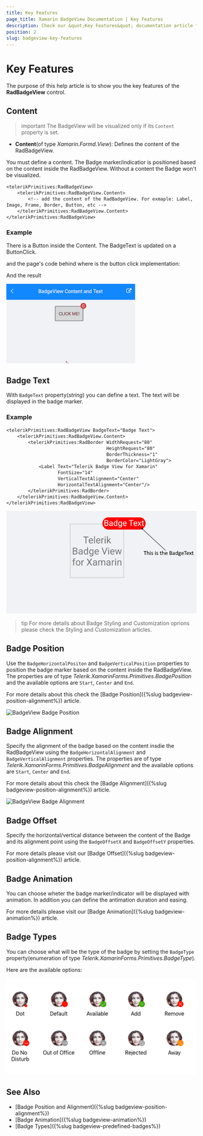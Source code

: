 ```yaml
---
title: Key Features
page_title: Xamarin BadgeView Documentation | Key Features
description: Check our &quot;Key Features&quot; documentation article for Telerik BadgeView for Xamarin control.
position: 2
slug: badgeview-key-features
---
```


# Key Features

The purpose of this help article is to show you the key features of the **RadBadgeView** control. 

## Content

>important The BadgeView will be visualized only if its `Content` property is set. 

* **Content**(of type *Xamarin.Formd.View*): Defines the content of the RadBadgeView.

You must define a content. The Badge marker/indicatior is positioned based on the content inside the RadBadgeView. Without a content the Badge won't be visualized.

```XAML
<telerikPrimitives:RadBadgeView>
    <telerikPrimitives:RadBadgeView.Content>
        <!-- add the content of the RadBadgeView. For exmaple: Label, Image, Frame, Border, Button, etc -->
    </telerikPrimitives:RadBadgeView.Content>
</telerikPrimitives:RadBadgeView>
```

### Example

There is a Button inside the Content. The BadgeText is updated on a ButtonClick.  

<snippet id='badgeview-content'/>

and the page's code behind where is the button click implementation:

<snippet id='badgeview-content-code-behind'/>

And the result

![BadgeView Badge Content](images/badgeview-content-text.gif)

## Badge Text

With `BadgeText` property(*string*) you can define a text. The text will be displayed in the badge marker. 

### Example

```XAML
<telerikPrimitives:RadBadgeView BadgeText="Badge Text">
    <telerikPrimitives:RadBadgeView.Content>
        <telerikPrimitives:RadBorder WidthRequest="80"
                                     HeightRequest="80"
                                     BorderThickness="1"
                                     BorderColor="LightGray">
            <Label Text="Telerik Badge View for Xamarin" 
                   FontSize="14"
                   VerticalTextAlignment="Center"
                   HorizontalTextAlignment="Center"/>
        </telerikPrimitives:RadBorder>
    </telerikPrimitives:RadBadgeView.Content>
</telerikPrimitives:RadBadgeView>
```

![BadgeView Badge Text](images/badgeview-badgetext.png)

>tip For more details about Badge Styling and Customization oprions please check the Styling and Customization articles.

## Badge Position 

Use the `BadgeHorizontalPositon` and `BadgeVerticalPosition` properties to position the badge marker based on the content inside the RadBadgeView. The properties are of type *Telerik.XamarinForms.Primitives.BadgePosition* and the available options are `Start`, `Center` and `End`. 

For more details about this check the [Badge Position]({%slug badgeview-position-alignment%}) article.

![BadgeView Badge Position](images/badgeview-badgeposition.png)

## Badge Alignment 

Specify the alignment of the badge based on the content insdie the RadBadgeView using the `BadgeHorizontalAlignment` and `BadgeVerticalAlignment` properties. The properties are of type *Telerik.XamarinForms.Primitives.BadgeAlignment* and the available options are `Start`, `Center` and `End`. 

For more details about this check the [Badge Alignment]({%slug badgeview-position-alignment%}) article.

![BadgeView Badge Alignment](images/badgeview-badgealignment.png)

## Badge Offset

Specify the horizontal/vertical distance between the content of the Badge and its alignment point using the `BadgeOffsetX` and  `BadgeOffsetY` properties. 

For more details please visit our [Badge Offset]({%slug badgeview-position-alignment%}) article.

## Badge Animation 

You can choose wheter the badge marker/indicator will be displayed with animation. In addition you can define the antimation duration and easing. 

For more details please visit our [Badge Animation]({%slug badgeview-animation%}) article.

## Badge Types

You can choose what will be the type of the badge by setting the `BadgeType` property(enumeration of type *Telerik.XamarinForms.Primitives.BadgeType*). 

Here are the available options:

![BadgeView Badge Types](images/badgeview-badge-types.png)

## See Also

- [Badge Position and Alignment]({%slug badgeview-position-alignment%})
- [Badge Animation]({%slug badgeview-animation%})
- [Badge Types]({%slug badgeview-predefined-badges%})
